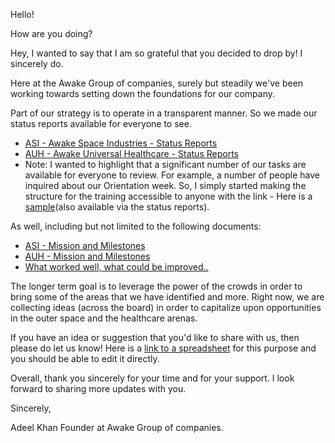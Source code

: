 Hello!

How are you doing?

Hey, I wanted to say that I am so grateful that you decided to drop by! I sincerely do. 

Here at the Awake Group of companies, surely but steadily we've been working towards setting down the foundations for our company. 

Part of our strategy is to operate in a transparent manner. So we made our status reports available for everyone to see. 
* [ASI - Awake Space Industries - Status Reports](https://app.clickup.com/8576617/docs/85qk9-721/85qk9-497)
* [AUH - Awake Universal Healthcare - Status Reports](https://app.clickup.com/8576617/docs/85qk9-728/85qk9-504)
* Note: I wanted to highlight that a significant number of our tasks are available for everyone to review. For example, a number of people have inquired about our Orientation week. So, I simply started making the structure for the training accessible to anyone with the link - Here is a [sample](https://share.clickup.com/t/h/n74gx6/BQI2974VX87HZ6U)(also available via the status reports).
 

As well, including but not limited to the following documents:
* [ASI - Mission and Milestones](https://app.clickup.com/8576617/docs/85qk9-329/85qk9-105)
* [AUH - Mission and Milestones](https://app.clickup.com/8576617/docs/85qk9-315/85qk9-91)
* [What worked well, what could be improved..](https://doc.clickup.com/d/h/85qk9-938/1e915b65980fe87)

The longer term goal is to leverage the power of the crowds in order to bring some of the areas that we have identified and more. Right now, we are collecting ideas (across the board) in order to capitalize upon opportunities in the outer space and the healthcare arenas. 

If you have an idea or suggestion that you'd like to share with us, then please do let us know! Here is a [link to a spreadsheet](https://docs.google.com/spreadsheets/d/1e62FuwbWvoAKEcIQ_1E2l7oesyooBHS-xDL6DNjl7-A/edit?usp=sharing) for this purpose and you should be able to edit it directly. 


Overall, thank you sincerely for your time and for your support. I look forward to sharing more updates with you.

Sincerely, 

Adeel Khan
Founder at Awake Group of companies.
